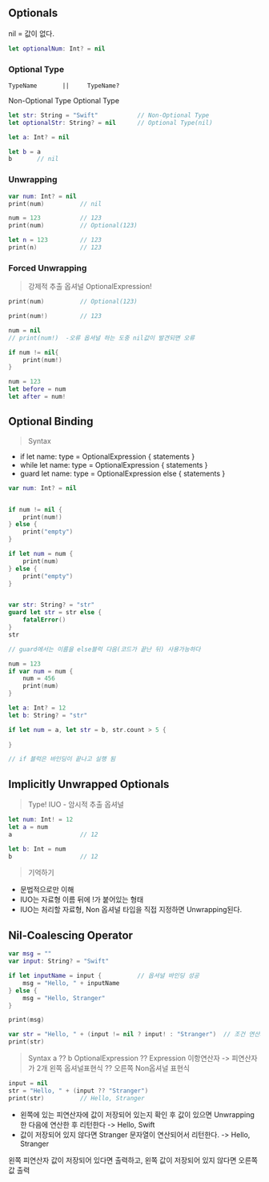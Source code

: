 ## Optionals
nil = 값이 없다.
```swift
let optionalNum: Int? = nil
```

### Optional Type
    TypeName       ||     TypeName?
Non-Optional Type      Optional Type

```swift
let str: String = "Swift"			// Non-Optional Type
let optionalStr: String? = nil		// Optional Type(nil)

let a: Int? = nil

let b = a
b		// nil
```

### Unwrapping
```swift
var num: Int? = nil
print(num)			// nil

num = 123			// 123
print(num)			// Optional(123)

let n = 123			// 123
print(n)			// 123
```

### Forced Unwrapping
> 강제적 추출 옵셔널
OptionalExpression!

```swift
print(num)			// Optional(123)

print(num!)			// 123

num = nil
// print(num!)  -오류 옵셔널 하는 도중 nil값이 발견되면 오류

if num != nil{
    print(num!)
}

num = 123
let before = num
let after = num!
```

## Optional Binding
> Syntax
- if let name: type = OptionalExpression {
	statements
}
- while let name: type = OptionalExpression {
	statements
}
- guard let name: type = OptionalExpression else {
	statements
}

```swift
var num: Int? = nil


if num != nil {
    print(num!)
} else {
    print("empty")
}

if let num = num {
    print(num)
} else {
    print("empty")
}


var str: String? = "str"
guard let str = str else {
    fatalError()
}
str

// guard에서는 이름을 else블럭 다음(코드가 끝난 뒤) 사용가능하다

num = 123
if var num = num {
    num = 456
    print(num)
}

let a: Int? = 12
let b: String? = "str"

if let num = a, let str = b, str.count > 5 {
    
}

// if 블럭은 바인딩이 끝나고 실행 됨
```

## Implicitly Unwrapped Optionals
> Type!
IUO - 암시적 추출 옵셔널

```swift
let num: Int! = 12
let a = num
a					// 12

let b: Int = num
b					// 12
```

> 기억하기
- 문법적으로만 이해
- IUO는 자료형 이름 뒤에 !가 붙어있는 형태
- IUO는 처리할 자료형, Non 옵셔널 타입을 직접 지정하면 Unwrapping된다.


## Nil-Coalescing Operator
```swift
var msg = ""
var input: String? = "Swift"

if let inputName = input {          // 옵셔널 바인딩 성공
    msg = "Hello, " + inputName
} else {
    msg = "Hello, Stranger"
}

print(msg)

var str = "Hello, " + (input != nil ? input! : "Stranger")  // 조건 연산자
print(str)
```

> Syntax
a ?? b
OptionalExpression ?? Expression
이항연산자 -> 피연산자가 2개
왼쪽 옵셔널표현식 ?? 오른쪽 Non옵셔널 표현식


```swift
input = nil
str = "Hello, " + (input ?? "Stranger")
print(str)			// Hello, Stranger
```
- 왼쪽에 있는 피연산자에 값이 저장되어 있는지 확인 후 값이 있으면 Unwrapping 한 다음에 연산한 후 리턴한다
 -> Hello, Swift
- 값이 저장되어 있지 않다면 Stranger 문자열이 연산되어서 리턴한다.
 -> Hello, Stranger

왼쪽 피연산자 값이 저장되어 있다면 출력하고, 왼쪽 값이 저장되어 있지 않다면 오른쪽 값 출력

